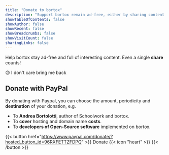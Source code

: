 ```yaml
--- 
title: "Donate to bortox"
description: "Support bortox remain ad-free, either by sharing content or donating to cover periodic costs"
showTableOfContents: false
showAuthor: false
showRecent: false
showBreadcrumbs: false
showVisitCount: false
sharingLinks: false
---
```


Help bortox stay ad-free and full of interesting content. Even a single **share** counts!

 <a onclick="history.back()">😠 I don't care bring me back </a>

## Donate with PayPal

By donating with Paypal, you can choose the amount, periodicity and **destination** of your donation, e.g.

* To **Andrea Bortolotti**, author of Schoolwork and bortox.
* To **cover** hosting and domain name **costs**.
* To **developers of Open-Source software** implemented on bortox.


{{< button href="https://www.paypal.com/donate/?hosted_button_id=96RXFETTZFDPQ" >}}  Donate {{< icon "heart" >}}   {{< /button >}}

